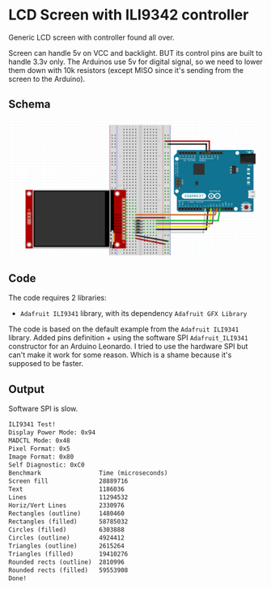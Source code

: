 # LCD Screen with ILI9342 controller

Generic LCD screen with controller found all over.

Screen can handle 5v on VCC and backlight. BUT its control pins are built to handle 3.3v only. The Arduinos use 5v for digital signal, so we need to lower them down with 10k resistors (except MISO since it's sending from the screen to the Arduino).

## Schema

![Schema](schema.png)

## Code

The code requires 2 libraries:
* `Adafruit ILI9341` library, with its dependency `Adafruit GFX Library`

The code is based on the default example from the `Adafruit ILI9341` library. Added pins definition + using the software SPI `Adafruit_ILI9341` constructor for an Arduino Leonardo. I tried to use the hardware SPI but can't make it work for some reason. Which is a shame because it's supposed to be faster.

## Output

Software SPI is slow.

```
ILI9341 Test!
Display Power Mode: 0x94
MADCTL Mode: 0x48
Pixel Format: 0x5
Image Format: 0x80
Self Diagnostic: 0xC0
Benchmark                Time (microseconds)
Screen fill              28889716
Text                     1186036
Lines                    11294532
Horiz/Vert Lines         2330976
Rectangles (outline)     1480460
Rectangles (filled)      58785032
Circles (filled)         6303888
Circles (outline)        4924412
Triangles (outline)      2615264
Triangles (filled)       19410276
Rounded rects (outline)  2810996
Rounded rects (filled)   59553908
Done!
```